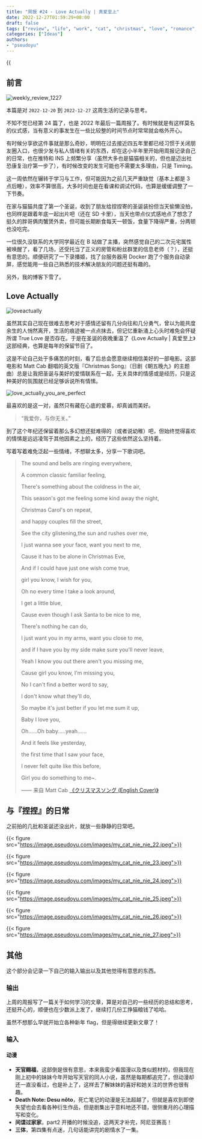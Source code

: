 ```yaml
---
title: "周报 #24 - Love Actually | 真爱至上"
date: 2022-12-27T01:59:29+08:00
draft: false
tags: ["review", "life", "work", "cat", "christmas", "love", "romance", "mood"]
categories: ["Ideas"]
authors:
- "pseudoyu"
---
```


{{<audio src="audios/christmas_song_english_version.mp3" caption="《クリスマスソング (English Cover) - Matt Cab》" >}}

## 前言

![weekly_review_1227](https://image.pseudoyu.com/images/weekly_review_1227.png)

本篇是对 `2022-12-20` 到 `2022-12-27` 这周生活的记录与思考。

不知不觉已经第 24 篇了，也是 2022 年最后一篇周报了。有时候就是有这样莫名的仪式感，当有意义的事发生在一些比较整的时间节点时常常就会格外开心。

有时候分享欲这件事就是那么奇妙，明明在过去接近四五年里都已经习惯于关闭朋友圈入口，也很少发与私人情绪有关的东西，却在这小半年里开始用周报记录自己的日常，也在推特和 INS 上频繁分享（虽然大多也是猫猫相关的，但也是迈出社恐康复治疗第一步了），有时候改变的发生可能也不需要太多理由，只是 Timing。

这一周依然在辗转于学习与工作，但可能因为之前几天严重缺觉（基本上都是 3 点后睡），效率不算很高，大多时间也是在看课和调试代码，也算是缓缓调整了一下节奏。

在家与猫猫共度了第一个圣诞，收到了朋友给捏捏寄的圣诞装扮但当天偷懒没拍，也同样是跟着年底一起出片吧（还在 SD 卡里），当天也带点仪式感地点了想念了挺久的胖哥俩肉蟹煲外卖，但可能长期断食每天一顿饭，食量下降得严重，分两顿也没吃完。

一位很久没联系的大学同学最近在 B 站做了主播，突然感觉自己的二次元宅属性被唤醒了，看了几场，还受托当了正义的房管和粉丝群里的信息老师（？），还挺有意思的。顺便研究了一下录播姬，找了台服务器用 Docker 跑了个服务自动录屏，感觉能用一些自己熟悉的技术解决朋友的问题还挺有趣的。

另外，我的博客下雪了。

## Love Actually

![loveactually](https://image.pseudoyu.com/images/loveactually.jpeg)

虽然其实自己现在很难去思考对于感情还留有几分向往和几分勇气，曾以为能共度余生的人悄然离开，生活的痕迹被一点点抹去，但记忆重新涌上心头时难免会怀疑所谓 True Love 是否存在。于是在圣诞的夜晚重温了《Love Actually | 真爱至上》这部经典，也算是每年的保留节目了。

这是不论自己处于多痛苦的时刻，看了后总会愿意继续相信美好的一部电影。这部电影和 Matt Cab 翻唱的英文版『Christmas Song』（日剧《朝五晚九》的主题曲）总是让我把圣诞与美好的爱情联系在一起，无关具体的情感或是经历，只是这种美好的氛围就已经足够诉说所有情愫。

![love_actually_you_are_perfect](https://image.pseudoyu.com/images/love_actually_you_are_perfect.jpg)

最喜欢的是这一对，虽然只有藏在心底的爱慕，却真诚而美好。

> “我爱你，与你无关。”

到了这个年纪还保留着那么多幻想还挺难得的（或者说幼稚）吧，但始终觉得喜欢的情愫是远远凌驾于其他因素之上的，经历了这些依然这么坚持着。

写着写着难免泛起一些情绪，不想聊太多，分享一下歌词吧。

> The sound and bells are ringing everywhere,
>
> A common classic familiar feeling,
>
> There's something about the coldness in the air,
>
> This season's got me feeling some kind away the night,
>
> Christmas Carol's on repeat,
>
> and happy couples fill the street,
>
> See the city glistening,the sun and rushes over me,
>
> I just wanna see your face, want you next to me,
>
> Cause it has to be alone in Christmas Eve,
>
> And if I could have just one wish come true,
>
> girl you know, I wish for you,
>
> Oh no every time I take a look around,
>
> I get a little blue,
>
> Cause even though I ask Santa to be nice to me,
>
> There's nothing he can do,
>
> I just want you in my arms, want you close to me,
>
> and if I have you by my side make sure you'll never leave,
>
> Yeah I know you out there aren't you missing me,
>
> Cause girl you know, I'm missing you,
>
> No I can't find a better word to say,
>
> I don't know what they'll do,
>
> So maybe it's just better if you let me sum it up,
>
> Baby I love you,
>
> Oh......Oh baby.....yeah......
>
> And it feels like yesterday,
>
> the first time that I saw your face,
>
> I never felt quite like this before,
>
> Girl you do something to me~.
>
> —— 来自 Matt Cab [《クリスマスソング (English Cover)》](https://music.163.com/#/song?app_version=8.9.0&id=39227975)

## 与『捏捏』的日常

之前拍的几批和圣诞还没出片，就放一些静静的日常吧。

{{< figure src="https://image.pseudoyu.com/images/my_cat_nie_nie_22.jpeg">}}

{{< figure src="https://image.pseudoyu.com/images/my_cat_nie_nie_23.jpeg">}}

{{< figure src="https://image.pseudoyu.com/images/my_cat_nie_nie_24.jpeg">}}

{{< figure src="https://image.pseudoyu.com/images/my_cat_nie_nie_25.jpeg">}}

{{< figure src="https://image.pseudoyu.com/images/my_cat_nie_nie_26.jpeg">}}

{{< figure src="https://image.pseudoyu.com/images/my_cat_nie_nie_27.jpeg">}}

## 其他

这个部分会记录一下自己的输入输出以及其他觉得有意思的东西。

### 输出

上周的周报写了一篇关于如何学习的文章，算是对自己的一些经历的总结和思考，还挺开心的，顺便也在少数派上发了，继续打几份工挣猫粮钱了哈哈。

虽然不想那么早就开始立各种新年 flag，但是得继续更新文章了！

### 输入

#### 动漫

- **天官赐福**，这部倒是很有意思，本来我蛮少看国漫以及类似题材的，但我现在刚上初中的妹妹今年开始写天官的同人小说，虽然是每期都追完了，但动漫却还一直没看过，也是补上了，这样去了解妹妹的喜好和她关注的世界也很有趣。
- **Death Note: Desu nôto**，死亡笔记的动漫是无法超越了，但就是喜欢到即使失望也会去看各种衍生作品，但是剧集出乎意料地还不错，很侧重月的心理描写和变化。
- **间谍过家家**，part2 开播的时候没追，这两天才补完，阿尼亚赛高！
- **三体**，第四集有点迷，几句话能讲完的剧情水了一集。
